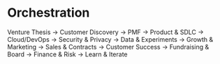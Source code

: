 # Orchestration

Venture Thesis → Customer Discovery → PMF → Product & SDLC → Cloud/DevOps → Security & Privacy → Data & Experiments
→ Growth & Marketing → Sales & Contracts → Customer Success → Fundraising & Board → Finance & Risk → Learn & Iterate
